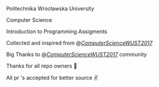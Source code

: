 Politechnika Wrocławska University

Computer Science

Introduction to Programming Assigments

Collected and inspired from @*[ComputerScienceWUST2017](https://github.com/ComputerScienceWUST2017)*

Big Thanks to @*[ComputerScienceWUST2017](https://github.com/ComputerScienceWUST2017)* community

Thanks for all repo owners :clap:

All pr 's accepted for better source :v:
